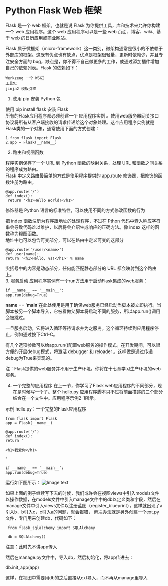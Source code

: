 # Python Flask Web 框架

   Flask 是一个 web 框架。也就是说 Flask 为你提供工具，库和技术来允许你构建一个 web 应用程序。这个 web 应用程序可以是一些 web 页面、博客、wiki、基于 web 的日历应用或商业网站。

   Flask 属于微框架（micro-framework）这一类别，微架构通常是很小的不依赖于外部库的框架。这既有优点也有缺点，优点是框架很轻量，更新时依赖少，并且专注安全方面的 bug，缺点是，你不得不自己做更多的工作，或通过添加插件增加自己的依赖列表。Flask 的依赖如下：

    Werkzeug 一个 WSGI
    工具包
    jinja2 模板引擎  
 1.  使用 pip 安装 Python 包

   使用  pip install flask 安装 Flask  
所有的Flask应用程序都必须创建一个 应用程序实例 。使用web服务器网关接口协议将所有从客户端接收的请求传递给这个对象处理。这个应用程序实例就是Flask类的一个对象，通常使用下面的方式创建：  
	
    1.from flask import Flask  
    2.app = Flask(__name__)  
2.  路由和视图函数   

程序实例保存了一个 URL 到 Python 函数的映射关系，处理 URL 和函数之间关系的程序成为路由。  
Flask 中定义路由最简单的方式是使用程序提供的 app.route 修饰器，把修饰的函数注册为路由。  

	@app.route('/')
	def index():
     return '<h1>Hello World!</h1>'  
    
   修饰器是 Python 语言的标准特性，可以使用不同的方式修改函数的行为  

把 index 函数注册为程序跟地址的处理程序，不过在 Pthon 代码中嵌入响应字符串会导致代码难以维护，以后将会介绍生成响应的正确方法。像 index 这样的函数称为视图函数。  
地址中也可以包含可变部分，可以在路由中定义可变的这部分  

	@app.route('/user/<name>')
	def user(name):
	return '<h1>Hello, %s!</h1>' % name   

尖括号中的内容是动态部分，任何能匹配静态部分的 URL 都会映射到这个路由上。     
3. 服务启动
应用程序实例有一个run方法用于启动Flask集成的web服务：
	
	if __name__ == '__main__':
 	app.run(debug=True)

__name__ == '__main__'在此处使用是用于确保web服务已经启动当脚本被立即执行。当脚本被另一个脚本导入，它被看做父脚本将启动不同的服务，所以app.run()调用会被跳过。

一旦服务启动，它将进入循环等待请求并为之服务。这个循环持续到应用程序停止，例如通过按下Ctrl-C。

有几个选项参数可以给app.run()配置web服务的操作模式。在开发期间，可以很方便的开启debug模式，将激活 debugger 和 reloader 。这样做是通过传递debug为True来实现的。

注：Flask提供的web服务并不用于生产环境。你将在十七章学习生产环境的web服务。

4. 一个完整的应用程序
在上一节，你学习了Flask web应用程序的不同部分，现在是时候写一个了。整个 hello.py 应用程序脚本只不过将前面描述的三个部分结合在一个文件中。应用程序示例2-1所示。

示例 hello.py：一个完整的Flask应用程序
	
	from flask import Flask
	app = Flask(__name__)
 
	@app.route('/')
	def index():
 	return '
 
	<h1>我爱你</h1>
 
	'
 
	if __name__ == '__main__':
 	app.run(debug=True)
运行如下图所示：
![Image text](https://github.com/gorgeousCa/Dayup/blob/master/Python%20Flask%20Web%E6%A1%86%E6%9E%B6/flaskr.png)

如果上面的例子继续写下去的时候，我们或许会在视图views中引入models文件以操作数据，在models文件中引入manage文件中的db以定义类和字段，然后在manage文件中引入views文件以注册蓝图（register_blueprint），这样就出现了a引入b，b引入c，c引入a的问题，就会报错，
解决办法就是另外创建一个ext.py文件，专门用来创建db，代码如下：
	
     from flask_sqlalchemy import SQLAlchemy
 
     db = SQLAlchemy()
注意：此时先不讲app传入

然后在manage.py文件中，导入db，然后初始化，将app传进去：
	
db.init_app(app)

这样，在视图中需要用db的之后直接从ext导入，而不再从manage里导入
